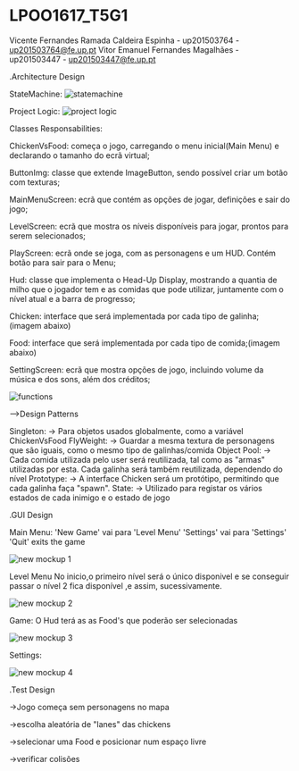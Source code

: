 # LPOO1617_T5G1
Vicente Fernandes Ramada Caldeira Espinha - up201503764 - up201503764@fe.up.pt
Vitor Emanuel Fernandes Magalhães - up201503447 -  up201503447@fe.up.pt

.Architecture Design

StateMachine:
![statemachine](https://cloud.githubusercontent.com/assets/22790772/25526284/c675aab8-2c0a-11e7-9327-caddb6d1aba2.png)

Project Logic:
![project logic](https://cloud.githubusercontent.com/assets/22790772/25526285/c7d7e2b8-2c0a-11e7-95e1-122fa244d1f5.png)

Classes Responsabilities:

ChickenVsFood: começa o jogo, carregando o menu inicial(Main Menu) e declarando o tamanho do ecrã virtual;

ButtonImg: classe que extende ImageButton, sendo possível criar um botão com texturas;

MainMenuScreen: ecrã que contém as opções de jogar, definições e sair do jogo;

LevelScreen: ecrã que mostra os níveis disponíveis para jogar, prontos para serem selecionados;

PlayScreen: ecrã onde se joga, com as personagens e um HUD. Contém botão para sair para o Menu;

Hud: classe que implementa o Head-Up Display, mostrando a quantia de milho que o jogador tem e as comidas que pode utilizar, 
juntamente com o nível atual e a barra de progresso;

Chicken: interface que será implementada por cada tipo de galinha;(imagem abaixo)

Food: interface que será implementada por cada tipo de comida;(imagem abaixo)

SettingScreen: ecrã que mostra opções de jogo, incluindo volume da música e dos sons, além dos créditos;

![functions](https://cloud.githubusercontent.com/assets/22790772/25526287/c937b606-2c0a-11e7-901e-e68dd54bfb8f.png)


-->Design Patterns

Singleton: 
-> Para objetos usados globalmente, como a variável ChickenVsFood 
FlyWeight:
-> Guardar a mesma textura de personagens que são iguais, como o mesmo tipo de galinhas/comida
Object Pool: 
-> Cada comida utilizada pelo user será reutilizada, tal como as "armas" utilizadas por esta.
Cada galinha será também reutilizada, dependendo do nível
Prototype: 
-> A interface Chicken será um protótipo, permitindo que cada galinha faça "spawn".
State:
-> Utilizado para registar os vários estados de cada inimigo e o estado de jogo

.GUI Design

Main Menu:
'New Game' vai para 'Level Menu'
'Settings' vai para 'Settings'
'Quit' exits the game

![new mockup 1](https://cloud.githubusercontent.com/assets/22790772/25526246/a493b3ea-2c0a-11e7-888a-44668fe03a1d.png)

Level Menu
No inicio,o primeiro nível será o único disponivel e se conseguir passar o nível 2 fica disponível ,e assim, sucessivamente.

![new mockup 2](https://cloud.githubusercontent.com/assets/22790772/25526272/bb02ee20-2c0a-11e7-939a-5be503c15752.png)

Game:
O Hud terá as as Food's que poderão ser selecionadas

![new mockup 3](https://cloud.githubusercontent.com/assets/22790772/25526275/c12f95f0-2c0a-11e7-8f1f-3f08ed051977.png)

Settings:

![new mockup 4](https://cloud.githubusercontent.com/assets/22790772/25526281/c47f09ca-2c0a-11e7-95d3-1c517a4d2b71.png)

.Test Design

->Jogo começa sem personagens no mapa

->escolha aleatória de "lanes" das chickens

->selecionar uma Food e posicionar num espaço livre

->verificar colisões
